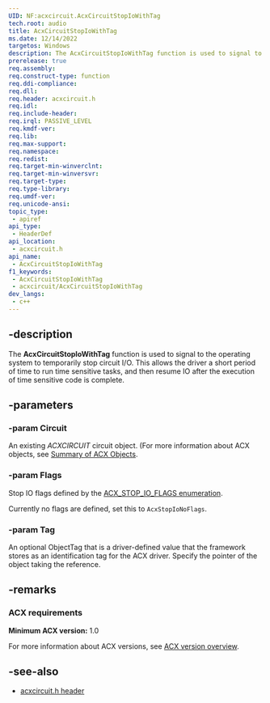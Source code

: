 ```yaml
---
UID: NF:acxcircuit.AcxCircuitStopIoWithTag
tech.root: audio
title: AcxCircuitStopIoWithTag
ms.date: 12/14/2022
targetos: Windows
description: The AcxCircuitStopIoWithTag function is used to signal to the operating system to temporarily stop circuit I/O.
prerelease: true
req.assembly: 
req.construct-type: function
req.ddi-compliance: 
req.dll: 
req.header: acxcircuit.h
req.idl: 
req.include-header: 
req.irql: PASSIVE_LEVEL
req.kmdf-ver: 
req.lib: 
req.max-support: 
req.namespace: 
req.redist: 
req.target-min-winverclnt: 
req.target-min-winversvr: 
req.target-type: 
req.type-library: 
req.umdf-ver: 
req.unicode-ansi: 
topic_type:
 - apiref
api_type:
 - HeaderDef
api_location:
 - acxcircuit.h
api_name:
 - AcxCircuitStopIoWithTag
f1_keywords:
 - AcxCircuitStopIoWithTag
 - acxcircuit/AcxCircuitStopIoWithTag
dev_langs:
 - c++
---
```


## -description

The **AcxCircuitStopIoWithTag** function is used to signal to the operating system to temporarily stop circuit I/O. This allows the driver a short period of time to run time sensitive tasks, and then resume IO after the execution of time sensitive code is complete.

## -parameters

### -param Circuit

An existing *ACXCIRCUIT* circuit object.  (For more information about ACX objects, see [Summary of ACX Objects](/windows-hardware/drivers/audio/acx-summary-of-objects).

### -param Flags

Stop IO flags defined by the [ACX_STOP_IO_FLAGS enumeration](ne-acxcircuit-acx_stop_io_flags.md).

Currently no flags are defined, set this to `AcxStopIoNoFlags`.

### -param Tag

An optional ObjectTag that is a driver-defined value that the framework stores as an identification tag for the ACX driver. Specify the pointer of the object taking the reference.

## -remarks

### ACX requirements

**Minimum ACX version:** 1.0

For more information about ACX versions, see [ACX version overview](/windows-hardware/drivers/audio/acx-version-overview).

## -see-also

- [acxcircuit.h header](index.md)
